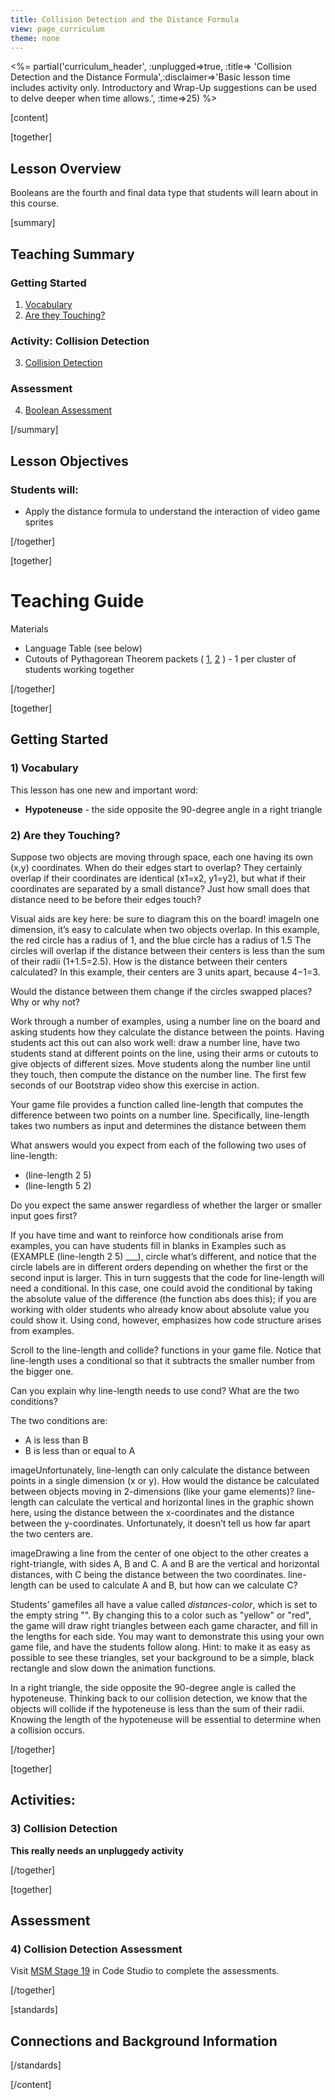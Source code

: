 ```yaml
---
title: Collision Detection and the Distance Formula
view: page_curriculum
theme: none
---
```



<%= partial('curriculum_header', :unplugged=>true, :title=> 'Collision Detection and the Distance Formula',:disclaimer=>'Basic lesson time includes activity only. Introductory and Wrap-Up suggestions can be used to delve deeper when time allows.', :time=>25) %>

[content]

[together]

## Lesson Overview
Booleans are the fourth and final data type that students will learn about in this course.

[summary]

## Teaching Summary
### **Getting Started**
 
1) [Vocabulary](#Vocab)<br/>
2) [Are they Touching?](#GetStarted)  

### **Activity: Collision Detection**  

3) [Collision Detection](#Activity1)   

### **Assessment**
4) [Boolean Assessment](#Assessment)

[/summary]

## Lesson Objectives 
### Students will:
- Apply the distance formula to understand the interaction of video game sprites

[/together]

[together]

# Teaching Guide

Materials

- Language Table (see below)
- Cutouts of Pythagorean Theorem packets ( [1](pythag1.png), [2](pythag2.png) ) - 1 per cluster of students working together
 


[/together]

[together]

## Getting Started


### <a name="Vocab"></a> 1) Vocabulary
This lesson has one new and important word:<br/>

- **Hypoteneuse** - the side opposite the 90-degree angle in a right triangle

### <a name="GetStarted"></a> 2) Are they Touching?

Suppose two objects are moving through space, each one having its own (x,y) coordinates. When do their edges start to overlap? They certainly overlap if their coordinates are identical (x1=x2, y1=y2), but what if their coordinates are separated by a small distance? Just how small does that distance need to be before their edges touch?

Visual aids are key here: be sure to diagram this on the board!
imageIn one dimension, it’s easy to calculate when two objects overlap. In this example, the red circle has a radius of 1, and the blue circle has a radius of 1.5 The circles will overlap if the distance between their centers is less than the sum of their radii (1+1.5=2.5). How is the distance between their centers calculated? In this example, their centers are 3 units apart, because 4−1=3.

Would the distance between them change if the circles swapped places? Why or why not?

Work through a number of examples, using a number line on the board and asking students how they calculate the distance between the points. Having students act this out can also work well: draw a number line, have two students stand at different points on the line, using their arms or cutouts to give objects of different sizes. Move students along the number line until they touch, then compute the distance on the number line. The first few seconds of our Bootstrap video show this exercise in action.

Your game file provides a function called line-length that computes the difference between two points on a number line. Specifically, line-length takes two numbers as input and determines the distance between them

What answers would you expect from each of the following two uses of line-length:

- (line-length 2 5)
- (line-length 5 2)

Do you expect the same answer regardless of whether the larger or smaller input goes first?

If you have time and want to reinforce how conditionals arise from examples, you can have students fill in blanks in Examples such as (EXAMPLE (line-length 2 5) ___), circle what’s different, and notice that the circle labels are in different orders depending on whether the first or the second input is larger. This in turn suggests that the code for line-length will need a conditional. In this case, one could avoid the conditional by taking the absolute value of the difference (the function abs does this); if you are working with older students who already know about absolute value you could show it. Using cond, however, emphasizes how code structure arises from examples.

Scroll to the line-length and collide? functions in your game file. Notice that line-length uses a conditional so that it subtracts the smaller number from the bigger one.

Can you explain why line-length needs to use cond? What are the two conditions?

The two conditions are:

- A is less than B
- B is less than or equal to A

imageUnfortunately, line-length can only calculate the distance between points in a single dimension (x or y). How would the distance be calculated between objects moving in 2-dimensions (like your game elements)? line-length can calculate the vertical and horizontal lines in the graphic shown here, using the distance between the x-coordinates and the distance between the y-coordinates. Unfortunately, it doesn’t tell us how far apart the two centers are.

imageDrawing a line from the center of one object to the other creates a right-triangle, with sides A, B and C. A and B are the vertical and horizontal distances, with C being the distance between the two coordinates. line-length can be used to calculate A and B, but how can we calculate C?

Students’ gamefiles all have a value called *distances-color*, which is set to the empty string "". By changing this to a color such as "yellow" or "red", the game will draw right triangles between each game character, and fill in the lengths for each side. You may want to demonstrate this using your own game file, and have the students follow along. Hint: to make it as easy as possible to see these triangles, set your background to be a simple, black rectangle and slow down the animation functions.

In a right triangle, the side opposite the 90-degree angle is called the hypoteneuse. Thinking back to our collision detection, we know that the objects will collide if the hypoteneuse is less than the sum of their radii. Knowing the length of the hypoteneuse will be essential to determine when a collision occurs.
 

[/together]

[together]

## Activities:
### <a name="Activity1"></a> 3) Collision Detection

**This really needs an unpluggedy activity**



[/together]

[together]

## Assessment 
### <a name="Assessment"></a>4) Collision Detection Assessment

Visit [MSM Stage 19](http://studio.code.org/s/msm/stage/19/puzzle/1) in Code Studio to complete the assessments.

[/together]

[standards]

## Connections and Background Information




[/standards]

[/content]

<link rel="stylesheet" type="text/css" href="../docs/morestyle.css"/>
